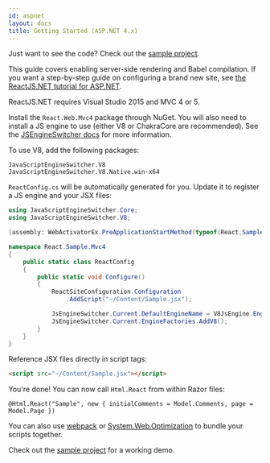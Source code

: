 ```yaml
---
id: aspnet
layout: docs
title: Getting Started (ASP.NET 4.x)
---
```


Just want to see the code? Check out the [sample project](https://github.com/reactjs/React.NET/tree/master/src/React.Sample.Mvc4).

This guide covers enabling server-side rendering and Babel compilation. If you want a step-by-step guide on configuring a brand new site, see [the ReactJS.NET tutorial for ASP.NET](/tutorials/aspnet4.html).

ReactJS.NET requires Visual Studio 2015 and MVC 4 or 5.

Install the `React.Web.Mvc4` package through NuGet. You will also need to install a JS engine to use (either V8 or ChakraCore are recommended). See the [JSEngineSwitcher docs](https://github.com/Taritsyn/JavaScriptEngineSwitcher/wiki/Registration-of-JS-engines) for more information.

To use V8, add the following packages:

```
JavaScriptEngineSwitcher.V8
JavaScriptEngineSwitcher.V8.Native.win-x64
```

`ReactConfig.cs` will be automatically generated for you. Update it to register a JS engine and your JSX files:

```csharp
using JavaScriptEngineSwitcher.Core;
using JavaScriptEngineSwitcher.V8;

[assembly: WebActivatorEx.PreApplicationStartMethod(typeof(React.Sample.Mvc4.ReactConfig), "Configure")]

namespace React.Sample.Mvc4
{
	public static class ReactConfig
	{
		public static void Configure()
		{
			ReactSiteConfiguration.Configuration
				.AddScript("~/Content/Sample.jsx");

			JsEngineSwitcher.Current.DefaultEngineName = V8JsEngine.EngineName;
			JsEngineSwitcher.Current.EngineFactories.AddV8();
		}
	}
}
```

Reference JSX files directly in script tags:

```html
<script src="~/Content/Sample.jsx"></script>
```

You're done! You can now call `Html.React` from within Razor files:

```
@Html.React("Sample", new { initialComments = Model.Comments, page = Model.Page })
```

You can also use [webpack](/guides/webpack.html) or [System.Web.Optimization](/guides/weboptimizer.html) to bundle your scripts together.

Check out the [sample project](https://github.com/reactjs/React.NET/tree/master/src/React.Sample.Mvc4) for a working demo.
